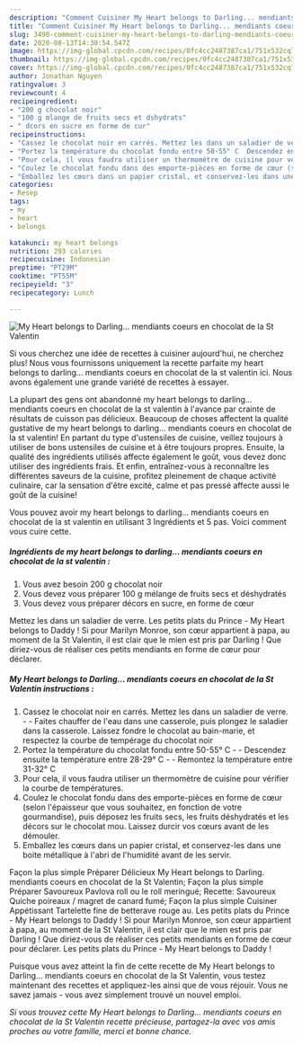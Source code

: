 ```yaml
---
description: "Comment Cuisiner My Heart belongs to Darling... mendiants coeurs en chocolat de la St Valentin"
title: "Comment Cuisiner My Heart belongs to Darling... mendiants coeurs en chocolat de la St Valentin"
slug: 3490-comment-cuisiner-my-heart-belongs-to-darling-mendiants-coeurs-en-chocolat-de-la-st-valentin
date: 2020-08-13T14:30:54.547Z
image: https://img-global.cpcdn.com/recipes/0fc4cc2487387ca1/751x532cq70/my-heart-belongs-to-darling-mendiants-coeurs-en-chocolat-de-la-st-valentin-photo-principale-de-la-recette.jpg
thumbnail: https://img-global.cpcdn.com/recipes/0fc4cc2487387ca1/751x532cq70/my-heart-belongs-to-darling-mendiants-coeurs-en-chocolat-de-la-st-valentin-photo-principale-de-la-recette.jpg
cover: https://img-global.cpcdn.com/recipes/0fc4cc2487387ca1/751x532cq70/my-heart-belongs-to-darling-mendiants-coeurs-en-chocolat-de-la-st-valentin-photo-principale-de-la-recette.jpg
author: Jonathan Nguyen
ratingvalue: 3
reviewcount: 4
recipeingredient:
- "200 g chocolat noir"
- "100 g mlange de fruits secs et dshydrats"
- " dcors en sucre en forme de cur"
recipeinstructions:
- "Cassez le chocolat noir en carrés. Mettez les dans un saladier de verre.  Faites chauffer de l&#39;eau dans une casserole, puis plongez le saladier dans la casserole. Laissez fondre le chocolat au bain-marie, et respectez la courbe de tempérage du chocolat noir"
- "Portez la température du chocolat fondu entre 50-55° C  Descendez ensuite la température entre 28-29° C  Remontez la température entre 31-32° C"
- "Pour cela, il vous faudra utiliser un thermomètre de cuisine pour vérifier la courbe de températures."
- "Coulez le chocolat fondu dans des emporte-pièces en forme de cœur (selon l&#39;épaisseur que vous souhaitez, en fonction de votre gourmandise), puis déposez les fruits secs, les fruits déshydratés et les décors sur le chocolat mou. Laissez durcir vos cœurs avant de les démouler."
- "Emballez les cœurs dans un papier cristal, et conservez-les dans une boite métallique à l&#39;abri de l&#39;humidité avant de les servir."
categories:
- Resep
tags:
- my
- heart
- belongs

katakunci: my heart belongs 
nutrition: 293 calories
recipecuisine: Indonesian
preptime: "PT29M"
cooktime: "PT55M"
recipeyield: "3"
recipecategory: Lunch

---
```



![My Heart belongs to Darling... mendiants coeurs en chocolat de la St Valentin](https://img-global.cpcdn.com/recipes/0fc4cc2487387ca1/751x532cq70/my-heart-belongs-to-darling-mendiants-coeurs-en-chocolat-de-la-st-valentin-photo-principale-de-la-recette.jpg)

Si vous cherchez une idée de recettes à cuisiner aujourd'hui, ne cherchez plus! Nous vous fournissons uniquement la recette parfaite my heart belongs to darling... mendiants coeurs en chocolat de la st valentin ici. Nous avons également une grande variété de recettes à essayer.

La plupart des gens ont abandonné my heart belongs to darling... mendiants coeurs en chocolat de la st valentin à l'avance par crainte de résultats de cuisson pas délicieux. Beaucoup de choses affectent la qualité gustative de my heart belongs to darling... mendiants coeurs en chocolat de la st valentin! En partant du type d'ustensiles de cuisine, veillez toujours à utiliser de bons ustensiles de cuisine et à être toujours propres. Ensuite, la qualité des ingrédients utilisés affecte également le goût, vous devez donc utiliser des ingrédients frais. Et enfin, entraînez-vous à reconnaître les différentes saveurs de la cuisine, profitez pleinement de chaque activité culinaire, car la sensation d'être excité, calme et pas pressé affecte aussi le goût de la cuisine!

<!--inarticleads1-->

Vous pouvez avoir my heart belongs to darling... mendiants coeurs en chocolat de la st valentin en utilisant 3 Ingrédients et 5 pas. Voici comment vous cuire cette.

##### Ingrédients de my heart belongs to darling... mendiants coeurs en chocolat de la st valentin :

1. Vous avez besoin 200 g chocolat noir
1. Vous devez vous préparer 100 g mélange de fruits secs et déshydratés
1. Vous devez vous préparer  décors en sucre, en forme de cœur


Mettez les dans un saladier de verre. Les petits plats du Prince - My Heart belongs to Daddy ! Si pour Marilyn Monroe, son cœur appartient à papa, au moment de la St Valentin, il est clair que le mien est pris par Darling ! Que diriez-vous de réaliser ces petits mendiants en forme de cœur pour déclarer. 

<!--inarticleads2-->

##### My Heart belongs to Darling... mendiants coeurs en chocolat de la St Valentin instructions :

1. Cassez le chocolat noir en carrés. Mettez les dans un saladier de verre. -  - Faites chauffer de l&#39;eau dans une casserole, puis plongez le saladier dans la casserole. Laissez fondre le chocolat au bain-marie, et respectez la courbe de tempérage du chocolat noir
1. Portez la température du chocolat fondu entre 50-55° C -  - Descendez ensuite la température entre 28-29° C -  - Remontez la température entre 31-32° C
1. Pour cela, il vous faudra utiliser un thermomètre de cuisine pour vérifier la courbe de températures.
1. Coulez le chocolat fondu dans des emporte-pièces en forme de cœur (selon l&#39;épaisseur que vous souhaitez, en fonction de votre gourmandise), puis déposez les fruits secs, les fruits déshydratés et les décors sur le chocolat mou. Laissez durcir vos cœurs avant de les démouler.
1. Emballez les cœurs dans un papier cristal, et conservez-les dans une boite métallique à l&#39;abri de l&#39;humidité avant de les servir.


Façon la plus simple Préparer Délicieux My Heart belongs to Darling. mendiants coeurs en chocolat de la St Valentin; Façon la plus simple Préparer Savoureux Pavlova roll ou le roll meringué; Recette: Savoureux Quiche poireaux / magret de canard fumé; Façon la plus simple Cuisiner Appétissant Tartelette fine de betterave rouge au. Les petits plats du Prince - My Heart belongs to Daddy ! Si pour Marilyn Monroe, son cœur appartient à papa, au moment de la St Valentin, il est clair que le mien est pris par Darling ! Que diriez-vous de réaliser ces petits mendiants en forme de cœur pour déclarer. Les petits plats du Prince - My Heart belongs to Daddy ! 

<!--inarticleads1-->

<p>
Puisque vous avez atteint la fin de cette recette de My Heart belongs to Darling... mendiants coeurs en chocolat de la St Valentin, vous testez maintenant des recettes et appliquez-les ainsi que de vous réjouir. Vous ne savez jamais - vous avez simplement trouvé un nouvel emploi.
</p>

<p>
<i>Si vous trouvez cette My Heart belongs to Darling... mendiants coeurs en chocolat de la St Valentin recette précieuse, partagez-la avec vos amis proches ou votre famille, merci et bonne chance.</i>
</p>
